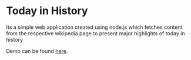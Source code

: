 Today in History
================

Its a simple web application created using node.js which fetches content from the respective wikipedia page to present major highlights of today in history

Demo can be found [here](http://todayinhistory.herokuapp.com).


